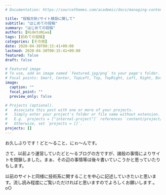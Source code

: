 ```yaml
---
# Documentation: https://sourcethemes.com/academic/docs/managing-content/

title: "投稿方針/サイト移設に関して"
subtitle: "はじめての投稿"
summary: "はじめての投稿"
authors: [HidetoNiwa]
tags: [初めての投稿]
categories: [その他]
date: 2020-04-30T00:15:41+09:00
lastmod: 2020-04-30T00:15:41+09:00
featured: false
draft: false

# Featured image
# To use, add an image named `featured.jpg/png` to your page's folder.
# Focal points: Smart, Center, TopLeft, Top, TopRight, Left, Right, BottomLeft, Bottom, BottomRight.
image:
  caption: ""
  focal_point: ""
  preview_only: false

# Projects (optional).
#   Associate this post with one or more of your projects.
#   Simply enter your project's folder or file name without extension.
#   E.g. `projects = ["internal-project"]` references `content/project/deep-learning/index.md`.
#   Otherwise, set `projects = []`.
projects: []
---
```


お久しぶりです！どと～ること、にゎ～んです。

さて、以前より運営していたどと～るブログの方ですが、諸般の事情によりサイトを閉鎖しました。まぁ、その辺の事情等は後々書いていこうかと思っていたりもします。

以前のサイトと同様に技術系に関することを中心に記述していきたいと思います。流し読み程度にご覧いただければと思いますのでよろしくお願いします.。o○
